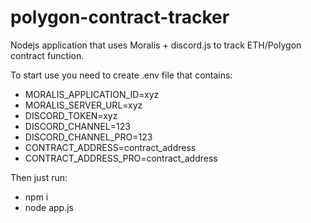 # polygon-contract-tracker

Nodejs application that uses Moralis + discord.js to track ETH/Polygon contract function.

To start use you need to create .env file that contains:

 - MORALIS_APPLICATION_ID=xyz
 - MORALIS_SERVER_URL=xyz
 - DISCORD_TOKEN=xyz
 - DISCORD_CHANNEL=123
 - DISCORD_CHANNEL_PRO=123
 - CONTRACT_ADDRESS=contract_address
 - CONTRACT_ADDRESS_PRO=contract_address
  
 Then just run:
   - npm i
   - node app.js
